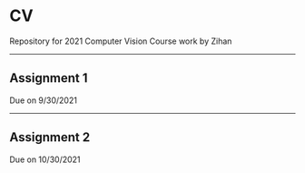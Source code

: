 # CV
Repository for 2021 Computer Vision Course work by Zihan

---
## Assignment 1 

Due on 9/30/2021

---
## Assignment 2

Due on 10/30/2021
